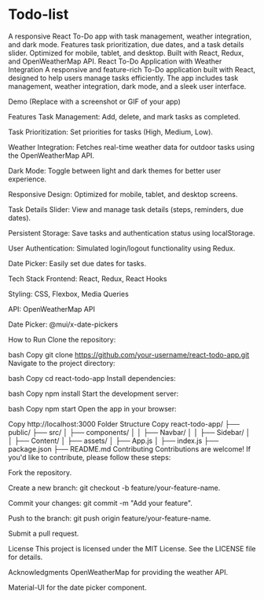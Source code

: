 # Todo-list
A responsive React To-Do app with task management, weather integration, and dark mode. Features task prioritization, due dates, and a task details slider. Optimized for mobile, tablet, and desktop. Built with React, Redux, and OpenWeatherMap API.
React To-Do Application with Weather Integration
A responsive and feature-rich To-Do application built with React, designed to help users manage tasks efficiently. The app includes task management, weather integration, dark mode, and a sleek user interface.

Demo
(Replace with a screenshot or GIF of your app)

Features
Task Management: Add, delete, and mark tasks as completed.

Task Prioritization: Set priorities for tasks (High, Medium, Low).

Weather Integration: Fetches real-time weather data for outdoor tasks using the OpenWeatherMap API.

Dark Mode: Toggle between light and dark themes for better user experience.

Responsive Design: Optimized for mobile, tablet, and desktop screens.

Task Details Slider: View and manage task details (steps, reminders, due dates).

Persistent Storage: Save tasks and authentication status using localStorage.

User Authentication: Simulated login/logout functionality using Redux.

Date Picker: Easily set due dates for tasks.

Tech Stack
Frontend: React, Redux, React Hooks

Styling: CSS, Flexbox, Media Queries

API: OpenWeatherMap API

Date Picker: @mui/x-date-pickers

How to Run
Clone the repository:

bash
Copy
git clone https://github.com/your-username/react-todo-app.git
Navigate to the project directory:

bash
Copy
cd react-todo-app
Install dependencies:

bash
Copy
npm install
Start the development server:

bash
Copy
npm start
Open the app in your browser:

Copy
http://localhost:3000
Folder Structure
Copy
react-todo-app/
├── public/
├── src/
│   ├── components/
│   │   ├── Navbar/
│   │   ├── Sidebar/
│   │   ├── Content/
│   ├── assets/
│   ├── App.js
│   ├── index.js
├── package.json
├── README.md
Contributing
Contributions are welcome! If you'd like to contribute, please follow these steps:

Fork the repository.

Create a new branch: git checkout -b feature/your-feature-name.

Commit your changes: git commit -m "Add your feature".

Push to the branch: git push origin feature/your-feature-name.

Submit a pull request.

License
This project is licensed under the MIT License. See the LICENSE file for details.

Acknowledgments
OpenWeatherMap for providing the weather API.

Material-UI for the date picker component.
